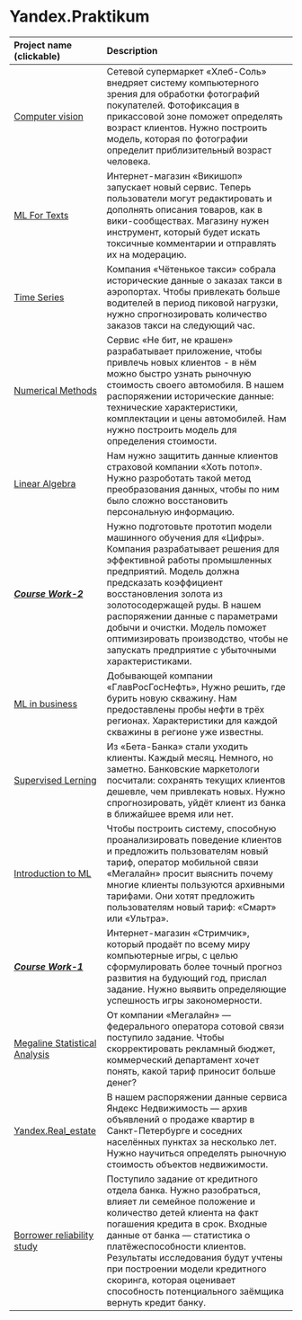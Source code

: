 # Yandex.Praktikum

| Project name (clickable) | Description | 
| :-------| :-----------|
| [Computer vision](https://github.com/karpov-ao/Yandex.Praktikum/blob/main/Data%20Science/computer_vision.ipynb) | Сетевой супермаркет «Хлеб-Соль» внедряет систему компьютерного зрения для обработки фотографий покупателей. Фотофиксация в прикассовой зоне поможет определять возраст клиентов. Нужно построить модель, которая по фотографии определит приблизительный возраст человека.|
| [ML For Texts](https://github.com/karpov-ao/Yandex.Praktikum/blob/main/Data%20Science/ml_for_texts.ipynb) | Интернет-магазин «Викишоп» запускает новый сервис. Теперь пользователи могут редактировать и дополнять описания товаров, как в вики-сообществах. Магазину нужен инструмент, который будет искать токсичные комментарии и отправлять их на модерацию.|
| [Time Series](https://github.com/karpov-ao/Yandex.Praktikum/blob/main/Data%20Science/time_siries.ipynb) | Компания «Чётенькое такси» собрала исторические данные о заказах такси в аэропортах. Чтобы привлекать больше водителей в период пиковой нагрузки, нужно спрогнозировать количество заказов такси на следующий час. |
| [Numerical Methods](https://github.com/karpov-ao/Yandex.Praktikum/blob/main/Data%20Science/numerical_methods.ipynb) | Сервис «Не бит, не крашен» разрабатывает приложение, чтобы привлечь новых клиентов - в нём можно быстро узнать рыночную стоимость своего автомобиля. В нашем распоряжении исторические данные: технические характеристики, комплектации и цены автомобилей. Нам нужно построить модель для определения стоимости. |
| [Linear Algebra](https://github.com/karpov-ao/Yandex.Praktikum/blob/main/Data%20Science/linear_algebra.ipynb) | Нам нужно защитить данные клиентов страховой компании «Хоть потоп». Нужно разроботать такой метод преобразования данных, чтобы по ним было сложно восстановить персональную информацию. |
| [***Course Work-2***](https://github.com/karpov-ao/Yandex.Praktikum/blob/main/Data%20Science/Sborniy_project_2.ipynb) | Нужно подготовьте прототип модели машинного обучения для «Цифры». Компания разрабатывает решения для эффективной работы промышленных предприятий. Модель должна предсказать коэффициент восстановления золота из золотосодержащей руды. В нашем распоряжении данные с параметрами добычи и очистки. Модель поможет оптимизировать производство, чтобы не запускать предприятие с убыточными характеристиками. |
| [ML in business](https://github.com/karpov-ao/Yandex.Praktikum/blob/main/Data%20Science/ML_in_business.ipynb) | Добывающей компании «ГлавРосГосНефть», Нужно решить, где бурить новую скважину. Нам предоставлены пробы нефти в трёх регионах. Характеристики для каждой скважины в регионе уже известны. |
| [Supervised Lerning](https://github.com/karpov-ao/Yandex.Praktikum/blob/main/Data%20Science/supervised_learning.ipynb) | Из «Бета-Банка» стали уходить клиенты. Каждый месяц. Немного, но заметно. Банковские маркетологи посчитали: сохранять текущих клиентов дешевле, чем привлекать новых. Нужно спрогнозировать, уйдёт клиент из банка в ближайшее время или нет. |
| [Introduction to ML](https://github.com/karpov-ao/Yandex.Praktikum/blob/main/Data%20Science/introduction_to_ML.ipynb) | Чтобы построить систему, способную проанализировать поведение клиентов и предложить пользователям новый тариф, оператор мобильной связи «Мегалайн» просит выяснить почему многие клиенты пользуются архивными тарифами. Они хотят предложить пользователям новый тариф: «Смарт» или «Ультра». |
| [***Course Work-1***](https://github.com/karpov-ao/Yandex.Praktikum/blob/main/Data%20Science/Sborniy_project_1.ipynb) | Интернет-магазин «Стримчик», который продаёт по всему миру компьютерные игры, с целью сформулировать более точный прогноз развития на будующий год, прислал задание. Нужно выявить определяющие успешность игры закономерности. |
| [Megaline Statistical Analysis](https://github.com/karpov-ao/Yandex.Praktikum/blob/main/Data%20Science/Megaline_statistical_analysis.ipynb) |  От компании «Мегалайн» — федерального оператора сотовой связи поступило задание. Чтобы скорректировать рекламный бюджет, коммерческий департамент хочет понять, какой тариф приносит больше денег? |
| [Yandex.Real_estate](https://github.com/karpov-ao/Yandex.Praktikum/blob/main/Data%20Science/yandex.real_estate.ipynb) | В нашем распоряжении данные сервиса Яндекс Недвижимость — архив объявлений о продаже квартир в Санкт-Петербурге и соседних населённых пунктах за несколько лет. Нужно научиться определять рыночную стоимость объектов недвижимости. |
| [Borrower reliability study](https://github.com/karpov-ao/Yandex.Praktikum/blob/main/Data%20Science/borrower_reliability_study.ipynb) | Поступило задание от кредитного отдела банка. Нужно разобраться, влияет ли семейное положение и количество детей клиента на факт погашения кредита в срок. Входные данные от банка — статистика о платёжеспособности клиентов. Результаты исследования будут учтены при построении модели кредитного скоринга, которая оценивает способность потенциального заёмщика вернуть кредит банку. |
